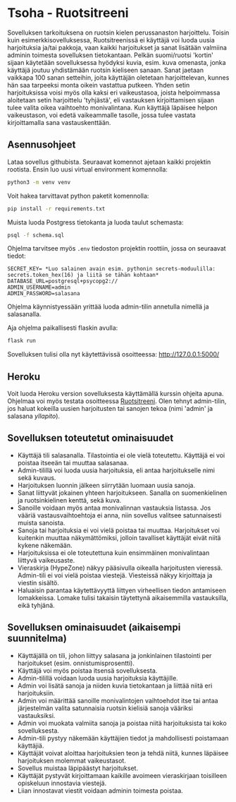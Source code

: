 # Tsoha - Ruotsitreeni

Sovelluksen tarkoituksena on ruotsin kielen perussanaston harjoittelu. Toisin kuin esimerkkisovelluksessa, Ruotsitreenissä ei käyttäjä voi luoda uusia harjoituksia ja/tai pakkoja, vaan kaikki harjoitukset ja sanat lisätään valmiina adminin toimesta sovelluksen tietokantaan. Pelkän suomi/ruotsi 'kortin' sijaan käytetään sovelluksessa hyödyksi kuvia, esim. kuva omenasta, jonka käyttäjä joutuu yhdistämään ruotsin kieliseen sanaan. Sanat jaetaan vaikkapa 100 sanan setteihin, joita käyttäjän oletetaan harjoittelevan, kunnes hän saa tarpeeksi monta oikein vastattua putkeen. Yhden setin harjoituksissa voisi myös olla kaksi eri vaikeustasoa, joista helpoimmassa aloitetaan setin harjoittelu 'tyhjästä', eli vastauksen kirjoittamisen sijaan tulee valita oikea vaihtoehto monivalintana. Kun käyttäjä läpäisee helpon vaikeustason, voi edetä vaikeammalle tasolle, jossa tulee vastata kirjoittamalla sana vastauskenttään.

## Asennusohjeet

Lataa sovellus githubista. Seuraavat komennot ajetaan kaikki projektin rootista. Ensin luo uusi virtual environment komennolla:
``` bash
python3 -m venv venv
```
Voit hakea tarvittavat python paketit komennolla:
``` bash
pip install -r requirements.txt
```
Muista luoda Postgress tietokanta ja luoda taulut schemasta:
``` bash
psql -f schema.sql
```
Ohjelma tarvitsee myös `.env` tiedoston projektin roottiin, jossa on seuraavat tiedot:
```
SECRET_KEY= *Luo salainen avain esim. pythonin secrets-moduulilla: secrets.token_hex(16) ja liitä se tähän kohtaan*
DATABASE_URL=postgresql+psycopg2://
ADMIN_USERNAME=admin
ADMIN_PASSWORD=salasana
```
Ohjelma käynnistyessään yrittää luoda admin-tilin annetulla nimellä ja salasanalla.

Aja ohjelma paikallisesti flaskin avulla:
``` bash
flask run
```

Sovelluksen tulisi olla nyt käytettävissä osoitteessa: http://127.0.0.1:5000/

## Heroku

Voit luoda Heroku version sovelluksesta käyttämällä kurssin ohjeita apuna. Ohjelmaa voi myös testata osoitteessa [Ruotsitreeni](https://tsoha-ruotsitreeni.herokuapp.com/). Olen tehnyt admin-tilin, jos haluat kokeilla uusien harjoitusten tai sanojen tekoa (nimi 'admin' ja salasana *yllapito*).

## Sovelluksen toteutetut ominaisuudet

- Käyttäjä tili salasanalla. Tilastointia ei ole vielä toteutettu. Käyttäjä ei voi poistaa itseeän tai muuttaa salasanaa.
- Admin-tilillä voi luoda uusia harjoituksia, eli antaa harjoitukselle nimi sekä kuvaus.
- Harjoituksen luonnin jälkeen siirrytään luomaan uusia sanoja.
- Sanat liittyvät jokainen yhteen harjoitukseen. Sanalla on suomenkielinen ja ruotsinkielinen kenttä, sekä kuva.
- Sanoille voidaan myös antaa monivalinnan vastauksia listassa. Jos vääriä vastausvaihtoehtoja ei anna, niin sovellus valitsee satunnaisesti muista sanoista.
- Sanoja tai harjoituksia ei voi vielä poistaa tai muuttaa. Harjoitukset voi kuitenkin muuttaa näkymättömiksi, jolloin tavalliset käyttäjät eivät niitä kykene näkemään.
- Harjoituksissa ei ole toteutettuna kuin ensimmäinen monivalintaan liittyvä vaikeusaste.
- Vieraskirja (HypeZone) näkyy pääsivulla oikealla harjoitusten vieressä. Admin-tili ei voi vielä poistaa viestejä. Viesteissä näkyy kirjoittaja ja viestin sisältö.
- Haluaisin parantaa käytettävyyttä liittyen virheellisen tiedon antamiseen lomakkeissa. Lomake tulisi takaisin täytettynä aikaisemmilla vastauksilla, eikä tyhjänä.

## Sovelluksen ominaisuudet (aikaisempi suunnitelma)

- Käyttäjällä on tili, johon liittyy salasana ja jonkinlainen tilastointi per harjoitukset (esim. onnistumisprosentti). 
- Käyttäjä voi myös poistaa itsensä sovelluksesta.
- Admin-tilillä voidaan luoda uusia harjoituksia käyttäjille.
- Admin voi lisätä sanoja ja niiden kuvia tietokantaan ja liittää niitä eri harjoituksiin.
- Admin voi määrittää sanoille monivalintojen vaihtoehdot itse tai antaa järjestelmän valita satunnaisia ruotsin kielisiä sanoja vääriksi vastauksiksi.
- Admin voi muokata valmiita sanoja ja poistaa niitä harjoituksista tai koko sovelluksesta.
- Admin-tili pystyy näkemään käyttäjien tiedot ja mahdollisesti poistamaan käyttäjiä.
- Käyttäjät voivat aloittaa harjoituksien teon ja tehdä niitä, kunnes läpäisee harjoituksen molemmat vaikeustasot.
- Sovellus muistaa läpipäästyt harjoitukset.
- Käyttäjät pystyvät kirjoittamaan kaikille avoimeen vieraskirjaan toisilleen opiskeluun innostavia viestejä.
- Liian innostavat viestit voidaan adminin toimesta poistaa.
